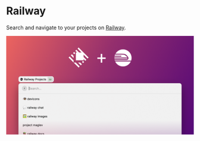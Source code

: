 # Railway

Search and navigate to your projects on [Railway](https://railway.app).

![](example.png)
